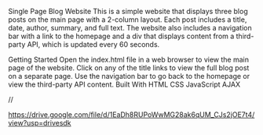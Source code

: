  Single Page Blog Website
This is a simple website that displays three blog posts on the main page with a 2-column layout. Each post includes a title, date, author, summary, and full text. The website also includes a navigation bar with a link to the homepage and a div that displays content from a third-party API, which is updated every 60 seconds.

Getting Started
Open the index.html file in a web browser to view the main page of the website.
Click on any of the title links to view the full blog post on a separate page.
Use the navigation bar to go back to the homepage or view the third-party API content.
Built With
HTML
CSS
JavaScript
AJAX



//

https://drive.google.com/file/d/1EaDh8RUPoWwMG28ak6qUM_CJs2jOE7t4/view?usp=drivesdk
